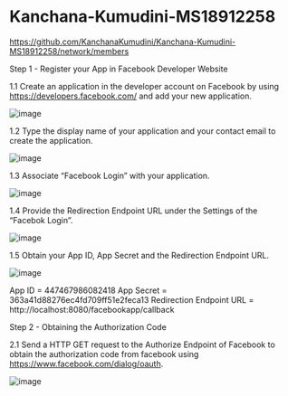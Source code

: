 # Kanchana-Kumudini-MS18912258
https://github.com/KanchanaKumudini/Kanchana-Kumudini-MS18912258/network/members

Step 1 - Register your App in Facebook Developer Website

1.1 Create an application in the developer account on Facebook by using https://developers.facebook.com/ and add your new application.

![image](https://user-images.githubusercontent.com/50174329/58014475-8907d680-7b16-11e9-8f62-c771821cd6c3.png)

1.2 Type the display name of your application and your contact email to create the application.

![image](https://user-images.githubusercontent.com/50174329/58014955-ab4e2400-7b17-11e9-9c8a-7706f9f8d3d2.png)

1.3 Associate “Facebook Login” with your application.

![image](https://user-images.githubusercontent.com/50174329/58015317-87d7a900-7b18-11e9-93eb-6ad191a265da.png)

1.4 Provide the Redirection Endpoint URL under the Settings of the “Facebok Login”.

![image](https://user-images.githubusercontent.com/50174329/58015700-8a86ce00-7b19-11e9-9230-bd115c8b8b91.png)

1.5 Obtain your App ID, App Secret and the Redirection Endpoint URL.

![image](https://user-images.githubusercontent.com/50174329/58015872-f5380980-7b19-11e9-938e-fd461fe46edf.png)

App ID = 447467986082418
App Secret = 363a41d88276ec4fd709ff51e2feca13
Redirection Endpoint URL = http://localhost:8080/facebookapp/callback

Step 2 - Obtaining the Authorization Code

2.1 Send a HTTP GET request to the Authorize Endpoint of Facebook to obtain the authorization code from facebook using https://www.facebook.com/dialog/oauth.

![image](https://user-images.githubusercontent.com/50174329/58016538-7c39b180-7b1b-11e9-94ee-0b89960f82d2.png)
